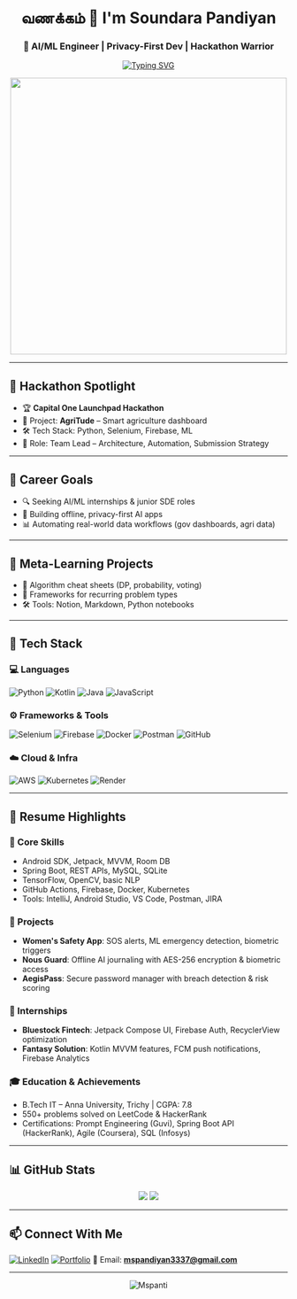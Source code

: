 <h1 align="center">வணக்கம் 🙏 I'm Soundara Pandiyan</h1>
<h3 align="center">🚀 AI/ML Engineer | Privacy-First Dev | Hackathon Warrior</h3>

<p align="center">
  <a href="https://git.io/typing-svg">
    <img src="https://readme-typing-svg.demolab.com?font=Fira+Code&weight=500&size=24&pause=1000&color=00F7FF&center=true&vCenter=true&width=600&lines=வணக்கம்+நான்+சௌந்தரா+பாண்டியன்;AI%2FML+Engineer+%7C+Privacy-First+Dev;AgriTude+Hackathon+Lead+🚀;Python+%7C+Selenium+%7C+Firebase+%7C+Docker+%7C+Postman" alt="Typing SVG" />
  </a>
</p>

<p align="center">
  <img src="https://github.com/Anmol-Baranwal/Cool-GIFs-For-GitHub/blob/main/Assets/Coding%20Vibe.gif?raw=true" width="500"/>
</p>

---

## 🚀 Hackathon Spotlight

- 🏆 **Capital One Launchpad Hackathon**
- 🌾 Project: **AgriTude** – Smart agriculture dashboard
- 🛠️ Tech Stack: Python, Selenium, Firebase, ML
- 🎯 Role: Team Lead – Architecture, Automation, Submission Strategy

---

## 🎯 Career Goals

- 🔍 Seeking AI/ML internships & junior SDE roles  
- 🧠 Building offline, privacy-first AI apps  
- 📊 Automating real-world data workflows (gov dashboards, agri data)

---

## 🧪 Meta-Learning Projects

- 📘 Algorithm cheat sheets (DP, probability, voting)  
- 🧠 Frameworks for recurring problem types  
- 🛠️ Tools: Notion, Markdown, Python notebooks

---

## 🧰 Tech Stack

### 💻 Languages
![Python](https://img.shields.io/badge/-Python-333333?style=flat&logo=python)
![Kotlin](https://img.shields.io/badge/-Kotlin-333333?style=flat&logo=kotlin)
![Java](https://img.shields.io/badge/-Java-333333?style=flat&logo=java)
![JavaScript](https://img.shields.io/badge/-JavaScript-333333?style=flat&logo=javascript)

### ⚙️ Frameworks & Tools
![Selenium](https://img.shields.io/badge/-Selenium-333333?style=flat&logo=selenium)
![Firebase](https://img.shields.io/badge/-Firebase-333333?style=flat&logo=firebase)
![Docker](https://img.shields.io/badge/-Docker-333333?style=flat&logo=docker)
![Postman](https://img.shields.io/badge/-Postman-333333?style=flat&logo=postman)
![GitHub](https://img.shields.io/badge/-GitHub-333333?style=flat&logo=github)

### ☁️ Cloud & Infra
![AWS](https://img.shields.io/badge/-AWS-333333?style=flat&logo=amazonaws)
![Kubernetes](https://img.shields.io/badge/-Kubernetes-333333?style=flat&logo=kubernetes)
![Render](https://img.shields.io/badge/-Render-333333?style=flat&logo=render)

---

## 📄 Resume Highlights

### 🧠 Core Skills
- Android SDK, Jetpack, MVVM, Room DB  
- Spring Boot, REST APIs, MySQL, SQLite  
- TensorFlow, OpenCV, basic NLP  
- GitHub Actions, Firebase, Docker, Kubernetes  
- Tools: IntelliJ, Android Studio, VS Code, Postman, JIRA

### 📱 Projects
- **Women's Safety App**: SOS alerts, ML emergency detection, biometric triggers  
- **Nous Guard**: Offline AI journaling with AES-256 encryption & biometric access  
- **AegisPass**: Secure password manager with breach detection & risk scoring

### 💼 Internships
- **Bluestock Fintech**: Jetpack Compose UI, Firebase Auth, RecyclerView optimization  
- **Fantasy Solution**: Kotlin MVVM features, FCM push notifications, Firebase Analytics

### 🎓 Education & Achievements
- B.Tech IT – Anna University, Trichy | CGPA: 7.8  
- 550+ problems solved on LeetCode & HackerRank  
- Certifications: Prompt Engineering (Guvi), Spring Boot API (HackerRank), Agile (Coursera), SQL (Infosys)

---

## 📊 GitHub Stats

<p align="center">
  <img src="https://github-readme-stats.vercel.app/api?username=Mspanti&show_icons=true&theme=radical" />
  <img src="https://github-readme-streak-stats.herokuapp.com/?user=Mspanti&theme=radical" />
</p>

---

## 📫 Connect With Me

[![LinkedIn](https://img.shields.io/badge/-LinkedIn-0077B5?style=flat&logo=linkedin&logoColor=white)](https://www.linkedin.com/in/soundara-pant)
[![Portfolio](https://img.shields.io/badge/-Portfolio-000000?style=flat&logo=firefox&logoColor=white)](https://soundar-portfolio-sde.onrender.com/)
📧 Email: **mspandiyan3337@gmail.com**

---

<p align="center">
  <img src="https://komarev.com/ghpvc/?username=Mspanti&label=Profile%20views&color=0e75b6&style=flat" alt="Mspanti" />
</p>

